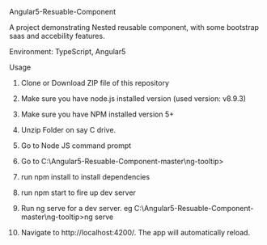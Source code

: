 Angular5-Resuable-Component

A project demonstrating Nested reusable component, with some bootstrap saas and accebility features.

Environment: TypeScript, Angular5

Usage

1. Clone or Download ZIP file of this repository

2. Make sure you have node.js installed version (used version: v8.9.3) 

3. Make sure you have NPM installed version 5+

4. Unzip Folder on say C drive.

5. Go to Node JS command prompt

6. Go to C:\Angular5-Resuable-Component-master\ng-tooltip>

7. run npm install to install dependencies

8. run npm start to fire up dev server

9. Run ng serve for a dev server. eg C:\Angular5-Resuable-Component-master\ng-tooltip>ng serve

10. Navigate to http://localhost:4200/. The app will automatically reload.
